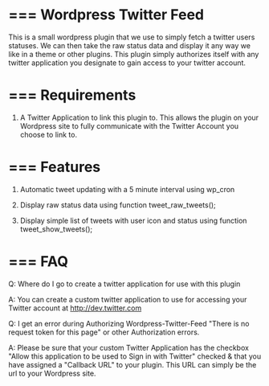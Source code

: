 ===
Wordpress Twitter Feed
===

This is a small wordpress plugin that we use to simply fetch a twitter users statuses. We can then take the raw status data and display it any way we like in a theme or other plugins. This plugin simply authorizes itself with any twitter application you designate to gain access to your twitter account.

===
Requirements
===
1. A Twitter Application to link this plugin to. This allows the plugin on your Wordpress site to fully communicate with the Twitter Account you choose to link to.

===
Features
===
1. Automatic tweet updating with a 5 minute interval using wp_cron

2. Display raw status data using function tweet_raw_tweets();

3. Display simple list of tweets with user icon and status using function tweet_show_tweets();

===
FAQ
===

Q: Where do I go to create a twitter application for use with this plugin

A: You can create a custom twitter application to use for accessing your Twitter account at http://dev.twitter.com


Q: I get an error during Authorizing Wordpress-Twitter-Feed "There is no request token for this page" or other Authorization errors.

A: Please be sure that your custom Twitter Application has the checkbox "Allow this application to be used to Sign in with Twitter" checked & that you have assigned a "Callback URL" to your plugin. This URL can simply be the url to your Wordpress site.
